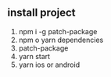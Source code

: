 ## install project

1. npm i -g patch-package
2. npm o yarn dependencies
3. patch-package
4. yarn start
5. yarn ios or android
